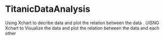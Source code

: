 # TitanicDataAnalysis
Using Xchart to decribe data and plot the relation between the data .
UISNG Xchart to Visualize the data and plot the relation between the data and each other
